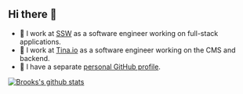 ## Hi there 👋

* 🔭 I work at [SSW](https://www.ssw.com.au/people/brook-jeynes) as a software engineer working on full-stack applications.
* 🦙 I work at [Tina.io](tina.io) as a software engineer working on the CMS and backend.
* 🏓 I have a separate [personal GitHub profile](https://github.com/BrookJeynes).

[![Brooks's github stats](https://github-readme-stats.vercel.app/api?username=brookjeynes-ssw&theme=dark)](https://github.com/brookjeynes-ssw/github-readme-stats) 
